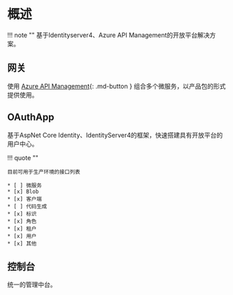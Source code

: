 # 概述
!!! note ""
    基于Identityserver4、Azure API Management的开放平台解决方案。
    

## 网关
使用 [Azure API Management](https://www.azure.cn/zh-cn/home/features/api-management){: .md-button } 组合多个微服务，以产品包的形式提供使用。

## OAuthApp
基于AspNet Core Identity、IdentityServer4的框架，快速搭建具有开放平台的用户中心。

!!! quote ""

    目前可用于生产环境的接口列表

    * [ ] 微服务
    * [x] Blob
    * [x] 客户端
    * [ ] 代码生成
    * [x] 标识
    * [x] 角色
    * [x] 租户
    * [x] 用户
    * [x] 其他


## 控制台
统一的管理中台。